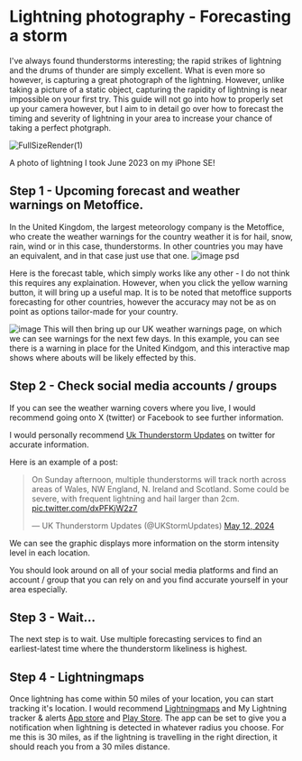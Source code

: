 # Lightning photography - Forecasting a storm

I've always found thunderstorms interesting; the rapid strikes of lightning and the drums of thunder are simply excellent. What is even more so however, is capturing a great photograph of the lightning. However, unlike taking a picture of a static object, capturing the rapidity of lightning is near impossible on your first try. This guide will not go into how to properly set up your camera however, but I aim to in detail go over how to forecast the timing and severity of lightning in your area to increase your chance of taking a perfect photgraph.

![FullSizeRender(1)](https://github.com/swift109/swift109.github.io/assets/169585362/4a52d5af-28e9-477c-9a46-93caf5795580)
<figcaption>A photo of lightning I took June 2023 on my iPhone SE!</figcaption>

## Step 1 - Upcoming forecast and weather warnings on Metoffice.
In the United Kingdom, the largest meteorology company is the Metoffice, who create the weather warnings for the country weather it is for hail, snow, rain, wind or in this case, thunderstorms. In other countries you may have an equivalent, and in that case just use that one. 
![image psd](https://github.com/swift109/swift109.github.io/assets/169585362/abafa5d6-d493-4bad-9d3c-199830b1b86d)


Here is the forecast table, which simply works like any other - I do not think this requires any explaination. However, when you click the yellow warning button, it will bring up a useful map. It is to be noted that metoffice supports forecasting for other countries, however the accuracy may not be as on point as options tailor-made for your country.



![image](https://github.com/swift109/swift109.github.io/assets/169585362/036e436c-dcb4-4988-91c3-c00b67909978)
This will then bring up our UK weather warnings page, on which we can see warnings for the next few days. In this example, you can see there is a warning in place for the United Kindgom, and this interactive map shows where abouts will be likely effected by this. 

## Step 2 - Check social media accounts / groups
If you can see the weather warning covers where you live, I would recommend going onto X (twitter) or Facebook to see further information. 

I would personally recommend [Uk Thunderstorm Updates](https://twitter.com/UKStormUpdates) on twitter for accurate information. 

Here is an example of a post:
<blockquote class="twitter-tweet"><p lang="en" dir="ltr">On Sunday afternoon, multiple thunderstorms will track north across areas of Wales, NW England, N. Ireland and Scotland. Some could be severe, with frequent lightning and hail larger than 2cm. <a href="https://t.co/dxPFKjW2z7">pic.twitter.com/dxPFKjW2z7</a></p>&mdash; UK Thunderstorm Updates (@UKStormUpdates) <a href="https://twitter.com/UKStormUpdates/status/1789536018988765581?ref_src=twsrc%5Etfw">May 12, 2024</a></blockquote> <script async src="https://platform.twitter.com/widgets.js" charset="utf-8"></script> 

We can see the graphic displays more information on the storm intensity level in each location. 

You should look around on all of your social media platforms and find an account / group that you can rely on and you find accurate yourself in your area especially.

## Step 3 - Wait...
The next step is to wait. Use multiple forecasting services to find an earliest-latest time where the thunderstorm likeliness is highest. 


## Step 4 - Lightningmaps
Once lightning has come within 50 miles of your location, you can start tracking it's location. I would recommend [Lightningmaps](lightningmaps.org) and My Lightning tracker & alerts [App store](https://apps.apple.com/us/app/my-lightning-tracker-alerts/id1175031987) and [Play Store](https://play.google.com/store/apps/details?id=com.jrustonapps.mylightningtracker&hl=en_GB&gl=US&pli=1). The app can be set to give you a notification when lightning is detected in whatever radius you choose. For me this is 30 miles, as if the lightning is travelling in the right direction, it should reach you from a 30 miles distance. 
